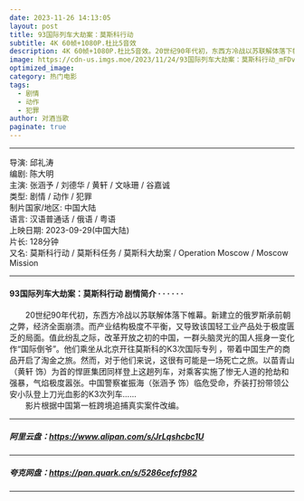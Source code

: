 ```yaml
---
date: 2023-11-26 14:13:05
layout: post
title: 93国际列车大劫案：莫斯科行动
subtitle: 4K 60帧+1080P.杜比5音效
description: 4K 60帧+1080P.杜比5音效。20世纪90年代初，东西方冷战以苏联解体落下帷幕。新建立的俄罗斯承前朝之弊，经济全面崩溃。而产业结构极度不平衡，又导致该国轻工业产品处于极度匮乏的局面。值此纷乱之际...
image: https://cdn-us.imgs.moe/2023/11/24/93国际列车大劫案：莫斯科行动_mFDvflnt72.webp
optimized_image: 
category: 热门电影
tags:
  - 剧情
  - 动作
  - 犯罪
author: 对酒当歌
paginate: true
---
```


---

导演: 邱礼涛  
编剧: 陈大明  
主演: 张涵予 / 刘德华 / 黄轩 / 文咏珊 / 谷嘉诚  
类型: 剧情 / 动作 / 犯罪  
制片国家/地区: 中国大陆  
语言: 汉语普通话 / 俄语 / 粤语  
上映日期: 2023-09-29(中国大陆)  
片长: 128分钟  
又名: 莫斯科行动 / 莫斯科任务 / 莫斯科大劫案 / Operation Moscow / Moscow Mission  

---

#### 93国际列车大劫案：莫斯科行动 剧情简介 · · · · · ·

　　20世纪90年代初，东西方冷战以苏联解体落下帷幕。新建立的俄罗斯承前朝之弊，经济全面崩溃。而产业结构极度不平衡，又导致该国轻工业产品处于极度匮乏的局面。值此纷乱之际，改革开放之初的中国，一群头脑灵光的国人摇身一变化作“国际倒爷”。他们乘坐从北京开往莫斯科的K3次国际专列 ，带着中国生产的商品开启了淘金之旅。然而，对于他们来说，这很有可能是一场死亡之旅。以苗青山（黄轩 饰）为首的悍匪集团同样登上这趟列车，对乘客实施了惨无人道的抢劫和强暴，气焰极度嚣张。中国警察崔振海（张涵予 饰）临危受命，乔装打扮带领公安小队登上刀光血影的K3次列车……  
　　影片根据中国第一桩跨境追捕真实案件改编。

---

##### 阿里云盘：<https://www.alipan.com/s/JrLqshcbc1U>

---

##### 夸克网盘：<https://pan.quark.cn/s/5286cefcf982>

---
